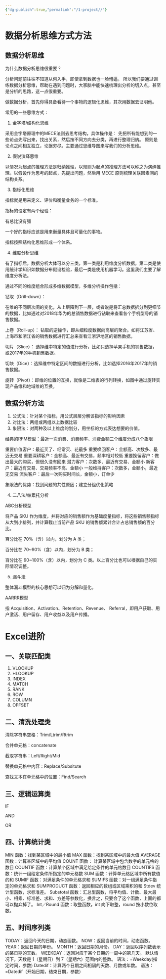 ```yaml
---
{"dg-publish":true,"permalink":"/1-project//"}
---
```


# 数据分析思维方式方法

## 数据分析思维
为什么数据分析思维很重要？

分析问题前往往不知道从何入手，即使拿到数据也一脸懵逼。
所以我们要通过训练数据分析思维，帮助在遇到问题时，大家脑中能快速梳理出分析的切入点，甚至是分析的思路，这一点很重要。

做数据分析，首先你得具备看待一个事物的逻辑化思维，其次用数据去证明他。

常用的一些思维方式：

1. 金字塔/结构化思维

采用金字塔原理中的MECE法则去思考结构，具体操作是：
先把所有能想到的一些论点先写出来，找出关系，然后按不同方向去分类，再进行整理归纳。
原则是论点之间相互独立，论据穷尽。主要通过思维导图来写我们的分析思维。

2. 假说演绎思维

以情况为起点的推理方法是归纳推理，以规则为起点的推理方法可以称之为演绎推理。以假设作为思考的起点，先提出问题，然后用 MECE 原则梳理关联因素间的结构关系。

3. 指标化思维

指标就是用来定义、评价和衡量业务的一个标准。

指标的设定有两个经验：

有总比没有强

一个好的指标应该是用来衡量具体且可量化的事物。

指标按照结构化思维形成一个体系。

4. 维度分析思维

有了指标后，数据分析大体可以分三类，第一类是利用维度分析数据，第二类是使用统计学知识如数据分布假设检验，最后一类是使用机器学习。这里我们主要了解维度分析法。

通过不同的维度组合形成多维数据模型，多维分析操作包括：

钻取（Drill-down）：

在维的不同层次间的变化，从上层降到下一层，或者说是将汇总数据拆分到更细节的数据，比如通过对2018年华为的总销售数据进行钻取来查看各个手机型号的销售数据。

上卷（Roll-up）：
钻取的逆操作，即从细粒度数据向高层的聚合。如将江苏省、上海市和浙江省的销售数据进行汇总来查看江浙沪地区的销售数据。

切片（Slice）：
选择维中特定的值进行分析，比如只选择苹果手机的销售数据，或2017年的手机销售数据。

切块（Dice）：选择维中特定区间的数据进行分析，比如选择2016年2017年的销售数据。

旋转（Pivot）：即维的位置的互换，就像是二维表的行列转换，如图中通过旋转实现产品维和地域维的互换。


## 数据分析方法

1. 公式法：针对某个指标，用公式层层分解该指标的影响因素
2. 对比法：两组或两组以上数据比较
3. 象限法：对两种及以上维度的划分，用坐标的方式表达想要的价值。

经典的RFM模型：最近一次消费、消费频率、消费金额三个维度分成八个象限

重要价值客户：最近买了、经常买、花最多
重要唤回客户：金额高、次数多、最近无交易
重要深耕客户：金额高、最近有交易，频率相对较低
重要挽留客户：做出最大的购买，但很久没有回来
潜力客户：次数多、最近有交易、金额小
新客户：最近有交易、交易频率不高、金额小
一般维持客户：次数多，金额小，最近无交易
流失客户：最后一次购买时间长，金额小，订单少

象限法的优势：找到问题的共性原因；建立分组优化策略

4. 二八法/帕累托分析

ABC分析模型

将产品 SKU 作为维度，并将对应的销售额作为基础度量指标，将这些销售额指标从大到小排列，并计算截止当前产品 SKU 的销售额累计合计占总销售额的百分比。

百分比在 70%（含）以内，划分为 A 类；

百分比在 70~90%（含）以内，划分为 B 类；

百分比在 90~100%（含）以内，划分为 C 类。以上百分比也可以根据自己的实际情况调整。

5. 漏斗法

整体漏斗模型的核心思想可以归为分解和量化。

AARRR模型

指 Acquisition、Activation、Retention、Revenue、 Referral，即用户获取、用户激活、用户留存、用户收益以及用户传播。

# Excel进阶

## 一、关联匹配类

1. VLOOKUP
2. HLOOKUP
3. INDEX
4. MATCH
5. RANK
6. ROW
7. COLUMN
8. OFFSET

## 二、清洗处理类

清除字符串空格：Trim/Ltrim/Rtrim

合并单元格：concatenate

截取字符串：Left/Right/Mid

替换单元格中内容：Replace/Subsitute

查找文本在单元格中的位置：Find/Search

## 三、逻辑运算类

IF

AND

OR

## 四、计算统计类

MIN 函数：找到某区域中的最小值
MAX 函数：找到某区域中的最大值
AVERAGE 函数：计算某区域中的平均值
COUNT 函数： 计算某区域中包含数字的单元格的数目
COUNTIF 函数：计算某个区域中满足给定条件的单元格数目
COUNTIFS 函数：统计一组给定条件所指定的单元格数
SUM 函数：计算单元格区域中所有数值的和
SUMIF 函数：对满足条件的单元格求和
SUMIFS 函数：对一组满足条件指定的单元格求和
SUMPRODUCT 函数：返回相应的数组或区域乘积的和
Stdev 统计型函数，求标准差。
Substotal 函数：汇总型函数，将平均值、计数、最大最小、相乘、标准差、求和、方差等参数化，换言之，只要会了这个函数，上面的都可以抛弃掉了。
Int／Round 函数：取整函数，int 向下取整，round 按小数位取数。  

## 五、时间序列类

TODAY：返回今天的日期，动态函数。
NOW：返回当前的时间，动态函数。
YEAR：返回日期的年份。
MONTH：返回日期的月份。
DAY：返回以序列数表示的某日期的天数。
WEEKDAY：返回对应于某个日期的一周中的第几天。 默认情况下，天数是 1（星期日）到 7（星期六）范围内的整数。
语法：=Weekday(指定时间，参数) 
Datedif：计算两个日期之间相隔的天数、月数或年数。
语法：=Datedif（开始日期，结束日期，参数）
